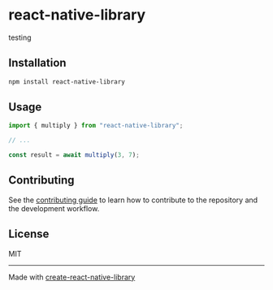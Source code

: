# react-native-library
testing
## Installation

```sh
npm install react-native-library
```

## Usage

```js
import { multiply } from "react-native-library";

// ...

const result = await multiply(3, 7);
```

## Contributing

See the [contributing guide](CONTRIBUTING.md) to learn how to contribute to the repository and the development workflow.

## License

MIT

---

Made with [create-react-native-library](https://github.com/callstack/react-native-builder-bob)
